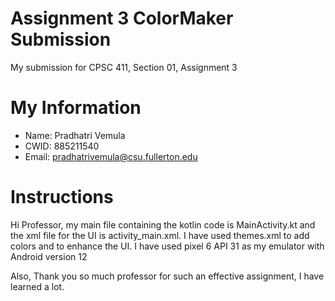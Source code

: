 # Assignment 3 ColorMaker Submission
 
My submission for CPSC 411, Section 01, Assignment 3 
 
# My Information 
 
* Name: Pradhatri Vemula
* CWID: 885211540 
* Email: pradhatrivemula@csu.fullerton.edu 

# Instructions

Hi Professor, my main file containing the kotlin code is MainActivity.kt and the xml file for the UI is activity_main.xml. I have used themes.xml to add colors and to enhance the UI. I have used pixel 6 API 31 as my emulator with Android version 12 

Also, Thank you so much professor for such an effective assignment, I have learned a lot.
